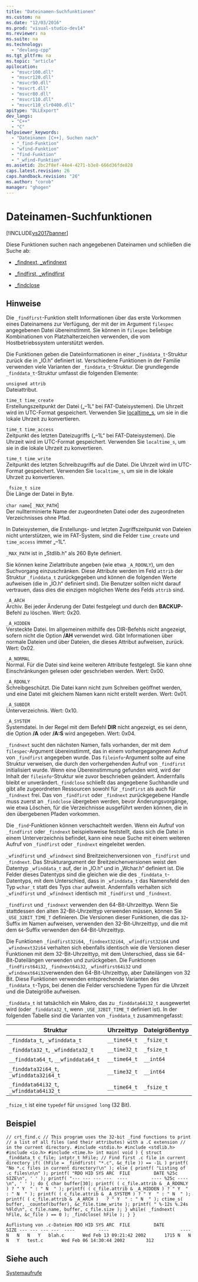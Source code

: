```yaml
---
title: "Dateinamen-Suchfunktionen"
ms.custom: na
ms.date: "12/03/2016"
ms.prod: "visual-studio-dev14"
ms.reviewer: na
ms.suite: na
ms.technology: 
  - "devlang-cpp"
ms.tgt_pltfrm: na
ms.topic: "article"
apilocation: 
  - "msvcr100.dll"
  - "msvcr120.dll"
  - "msvcr90.dll"
  - "msvcrt.dll"
  - "msvcr80.dll"
  - "msvcr110.dll"
  - "msvcr110_clr0400.dll"
apitype: "DLLExport"
dev_langs: 
  - "C++"
  - "C"
helpviewer_keywords: 
  - "Dateinamen [C++], Suchen nach"
  - "_find-Funktion"
  - "wfind-Funktion"
  - "find-Funktion"
  - "_wfind-Funktion"
ms.assetid: 2bc2f8ef-44e4-4271-b3e8-666d36fde828
caps.latest.revision: 26
caps.handback.revision: "26"
ms.author: "corob"
manager: "ghogen"
---
```

# Dateinamen-Suchfunktionen
[!INCLUDE[vs2017banner](../assembler/inline/includes/vs2017banner.md)]

Diese Funktionen suchen nach angegebenen Dateinamen und schließen die Suche ab:  
  
-   [\_findnext, \_wfindnext](../c-runtime-library/reference/findnext-functions.md)  
  
-   [\_findfirst, \_wfindfirst](../c-runtime-library/reference/findfirst-functions.md)  
  
-   [\_findclose](../c-runtime-library/reference/findclose.md)  
  
## Hinweise  
 Die `_findfirst`\-Funktion stellt Informationen über das erste Vorkommen eines Dateinamens zur Verfügung, der mit der im Argument `filespec` angegebenen Datei übereinstimmt. Sie können in `filespec` beliebige Kombinationen von Platzhalterzeichen verwenden, die vom Hostbetriebssystem unterstützt werden.  
  
 Die Funktionen geben die Dateiinformationen in einer \_`finddata_t`\-Struktur zurück die in „IO.h“ definiert ist. Verschiedene Funktionen in der Familie verwenden viele Varianten der `_finddata_t`\-Struktur. Die grundlegende `_finddata_t`\-Struktur umfasst die folgenden Elemente:  
  
 `unsigned attrib`  
 Dateiattribut.  
  
 `time_t time_create`  
 Erstellungszeitpunkt der Datei \(„–1L“ bei FAT\-Dateisystemen\). Die Uhrzeit wird im UTC\-Format gespeichert. Verwenden Sie [localtime\_s](../c-runtime-library/reference/localtime-s-localtime32-s-localtime64-s.md), um sie in die lokale Uhrzeit zu konvertieren.  
  
 `time_t time_access`  
 Zeitpunkt des letzten Dateizugriffs \(„–1L“ bei FAT\-Dateisystemen\). Die Uhrzeit wird im UTC\-Format gespeichert. Verwenden Sie `localtime_s`, um sie in die lokale Uhrzeit zu konvertieren.  
  
 `time_t time_write`  
 Zeitpunkt des letzten Schreibzugriffs auf die Datei. Die Uhrzeit wird im UTC\-Format gespeichert. Verwenden Sie `localtime_s`, um sie in die lokale Uhrzeit zu konvertieren.  
  
 `_fsize_t size`  
 Die Länge der Datei in Byte.  
  
 `char name`\[ `_MAX_PATH`\]  
 Der nullterminierte Name der zugeordneten Datei oder des zugeordneten Verzeichnisses ohne Pfad.  
  
 In Dateisystemen, die Erstellungs\- und letzten Zugriffszeitpunkt von Dateien nicht unterstützen, wie im FAT\-System, sind die Felder `time_create`  und `time_access`  immer „–1L“.  
  
 `_MAX_PATH`  ist in „Stdlib.h“ als 260 Byte definiert.  
  
 Sie können keine Zielattribute angeben \(wie etwa `_A_RDONLY`\), um den Suchvorgang einzuschränken. Diese Attribute werden im Feld `attrib` der Struktur `_finddata_t`  zurückgegeben und können die folgenden Werte aufweisen \(die in „IO.h“ definiert sind\). Die Benutzer sollten nicht darauf vertrauen, dass dies die einzigen möglichen Werte des Felds `attrib` sind.  
  
 `_A_ARCH`  
 Archiv. Bei jeder Änderung der Datei festgelegt und durch den **BACKUP**\-Befehl zu löschen. Wert: 0x20.  
  
 `_A_HIDDEN`  
 Versteckte Datei. Im allgemeinen mithilfe des DIR\-Befehls nicht angezeigt, sofern nicht die Option **\/AH** verwendet wird. Gibt Informationen über normale Dateien und über Dateien, die dieses Attribut aufweisen, zurück. Wert: 0x02.  
  
 `_A_NORMAL`  
 Normal. Für die Datei sind keine weiteren Attribute festgelegt. Sie kann ohne Einschränkungen gelesen oder geschrieben werden. Wert: 0x00.  
  
 `_A_RDONLY`  
 Schreibgeschützt. Die Datei kann nicht zum Schreiben geöffnet werden, und eine Datei mit gleichem Namen kann nicht erstellt werden. Wert: 0x01.  
  
 `_A_SUBDIR`  
 Unterverzeichnis. Wert: 0x10.  
  
 `_A_SYSTEM`  
 Systemdatei. In der Regel mit dem Befehl **DIR** nicht angezeigt, es sei denn, die Option **\/A** oder **\/A:S** wird angegeben. Wert: 0x04.  
  
 `_findnext` sucht den nächsten Namen, falls vorhanden, der mit dem `filespec`\-Argument übereinstimmt, das in einem vorhergegangenen Aufruf von `_findfirst` angegeben wurde. Das `fileinfo`\-Argument sollte auf eine Struktur verweisen, die durch den vorhergehenden Aufruf von `_findfirst` initialisiert wurde. Wenn eine Übereinstimmung gefunden wird, wird der Inhalt der `fileinfo`\-Struktur wie zuvor beschrieben geändert. Andernfalls bleibt er unverändert.`_findclose` schließt das angegebene Suchhandle und gibt alle zugeordneten Ressourcen sowohl für `_findfirst` als auch für `_findnext` frei. Das von `_findfirst` oder `_findnext` zurückgegebene Handle muss zuerst an  `_findclose` übergeben werden, bevor Änderungsvorgänge, wie etwa Löschen, für die Verzeichnisse ausgeführt werden können, die in den übergebenen Pfaden vorkommen.  
  
 Die `_find`\-Funktionen können verschachtelt werden. Wenn ein Aufruf von `_findfirst` oder `_findnext` beispielsweise feststellt, dass sich die Datei in einem Unterverzeichnis befindet, kann eine neue Suche mit einem weiteren Aufruf von `_findfirst` oder `_findnext` eingeleitet werden.  
  
 `_wfindfirst` und `_wfindnext` sind Breitzeichenversionen von `_findfirst` und `_findnext`. Das Strukturargument der Breitzeichenversionen weist den Datentyp `_wfinddata_t` auf, der in „IO.h“ und in „Wchar.h“ definiert ist. Die Felder dieses Datentyps sind die gleichen wie die des `_finddata_t`\-Datentyps, mit dem Unterschied, dass in `_wfinddata_t` das Namensfeld den Typ `wchar_t` statt des Typs `char` aufweist. Andernfalls verhalten sich `_wfindfirst` und `_wfindnext` identisch mit `_findfirst` und `_findnext`.  
  
 `_findfirst` und `_findnext` verwenden den 64\-Bit\-Uhrzeittyp. Wenn Sie stattdessen den alten 32\-Bit\-Uhrzeittyp verwenden müssen, können Sie `_USE_32BIT_TIME_T` definieren. Die Versionen dieser Funktionen, die das `32`\-Suffix im Namen aufweisen, verwenden den 32\-Bit\-Uhrzeittyp, und die mit dem `64`\-Suffix verwenden den 64\-Bit\-Uhrzeittyp.  
  
 Die Funktionen `_findfirst32i64`, `_findnext32i64`, `_wfindfirst32i64` und `_wfindnext32i64` verhalten sich ebenfalls identisch wie die Versionen dieser Funktionen mit dem 32\-Bit\-Uhrzeittyp, mit dem Unterschied, dass sie 64\-Bit\-Dateilängen verwenden und zurückgeben. Die Funktionen `_findfirst64i32`, `_findnext64i32`, `_wfindfirst64i32` und `_wfindnext64i32`verwenden den 64\-Bit\-Uhrzeittyp, aber Dateilängen von 32 Bit. Diese Funktionen verwenden entsprechende Varianten des `_finddata_t`\-Typs, bei denen die Felder verschiedene Typen für die Uhrzeit und die Dateigröße aufweisen.  
  
 `_finddata_t` ist tatsächlich ein Makro, das zu `_finddata64i32_t` ausgewertet wird \(oder `_finddata32_t`, wenn `_USE_32BIT_TIME_T` definiert ist\). In der folgenden Tabelle sind die Varianten von `_finddata_t` zusammengefasst:  
  
|Struktur|Uhrzeittyp|Dateigrößentyp|  
|--------------|----------------|--------------------|  
|`_finddata_t`, `_wfinddata_t`|`__time64_t`|`_fsize_t`|  
|`_finddata32_t`, `_wfinddata32_t`|`__time32_t`|`_fsize_t`|  
|`__finddata64_t`, `__wfinddata64_t`|`__time64_t`|`__int64`|  
|`_finddata32i64_t`, `_wfinddata32i64_t`|`__time32_t`|`__int64`|  
|`_finddata64i32_t`, `_wfinddata64i32_t`|`__time64_t`|`_fsize_t`|  
  
 `_fsize_t` ist eine `typedef` für `unsigned long` \(32 Bit\).  
  
## Beispiel  
  
```  
// crt_find.c // This program uses the 32-bit _find functions to print // a list of all files (and their attributes) with a .C extension // in the current directory. #include <stdio.h> #include <stdlib.h> #include <io.h> #include <time.h> int main( void ) { struct _finddata_t c_file; intptr_t hFile; // Find first .c file in current directory if( (hFile = _findfirst( "*.c", &c_file )) == -1L ) printf( "No *.c files in current directory!\n" ); else { printf( "Listing of .c files\n\n" ); printf( "RDO HID SYS ARC  FILE         DATE %25c SIZE\n", ' ' ); printf( "--- --- --- ---  ----         ---- %25c ----\n", ' ' ); do { char buffer[30]; printf( ( c_file.attrib & _A_RDONLY ) ? " Y  " : " N  " ); printf( ( c_file.attrib & _A_HIDDEN ) ? " Y  " : " N  " ); printf( ( c_file.attrib & _A_SYSTEM ) ? " Y  " : " N  " ); printf( ( c_file.attrib & _A_ARCH )   ? " Y  " : " N  " ); ctime_s( buffer, _countof(buffer), &c_file.time_write ); printf( " %-12s %.24s  %9ld\n", c_file.name, buffer, c_file.size ); } while( _findnext( hFile, &c_file ) == 0 ); _findclose( hFile ); } }  
```  
  
```Output  
Auflistung von .c-Dateien RDO HID SYS ARC  FILE         DATE                           SIZE --- --- --- ---  ----         ----                           ---- N   N   N   Y   blah.c       Wed Feb 13 09:21:42 2002       1715 N   N   N   Y   test.c       Wed Feb 06 14:30:44 2002        312  
```  
  
## Siehe auch  
 [Systemaufrufe](../c-runtime-library/system-calls.md)
